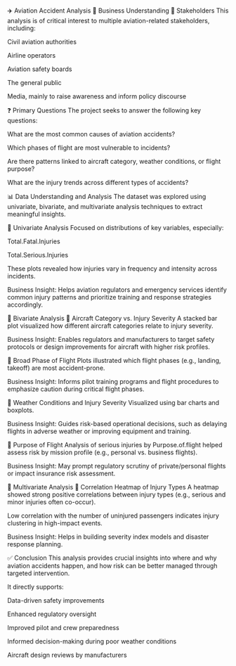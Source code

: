 ✈️ Aviation Accident Analysis
🧠 Business Understanding
🎯 Stakeholders
This analysis is of critical interest to multiple aviation-related stakeholders, including:

Civil aviation authorities

Airline operators

Aviation safety boards

The general public

Media, mainly to raise awareness and inform policy discourse

❓ Primary Questions
The project seeks to answer the following key questions:

What are the most common causes of aviation accidents?

Which phases of flight are most vulnerable to incidents?

Are there patterns linked to aircraft category, weather conditions, or flight purpose?

What are the injury trends across different types of accidents?

📊 Data Understanding and Analysis
The dataset was explored using univariate, bivariate, and multivariate analysis techniques to extract meaningful insights.

🔹 Univariate Analysis
Focused on distributions of key variables, especially:

Total.Fatal.Injuries

Total.Serious.Injuries

These plots revealed how injuries vary in frequency and intensity across incidents.

Business Insight: Helps aviation regulators and emergency services identify common injury patterns and prioritize training and response strategies accordingly.

🔸 Bivariate Analysis
📌 Aircraft Category vs. Injury Severity
A stacked bar plot visualized how different aircraft categories relate to injury severity.

Business Insight: Enables regulators and manufacturers to target safety protocols or design improvements for aircraft with higher risk profiles.

📌 Broad Phase of Flight
Plots illustrated which flight phases (e.g., landing, takeoff) are most accident-prone.

Business Insight: Informs pilot training programs and flight procedures to emphasize caution during critical flight phases.

📌 Weather Conditions and Injury Severity
Visualized using bar charts and boxplots.

Business Insight: Guides risk-based operational decisions, such as delaying flights in adverse weather or improving equipment and training.

📌 Purpose of Flight
Analysis of serious injuries by Purpose.of.flight helped assess risk by mission profile (e.g., personal vs. business flights).

Business Insight: May prompt regulatory scrutiny of private/personal flights or impact insurance risk assessment.

🔺 Multivariate Analysis
📌 Correlation Heatmap of Injury Types
A heatmap showed strong positive correlations between injury types (e.g., serious and minor injuries often co-occur).

Low correlation with the number of uninjured passengers indicates injury clustering in high-impact events.

Business Insight: Helps in building severity index models and disaster response planning.

✅ Conclusion
This analysis provides crucial insights into where and why aviation accidents happen, and how risk can be better managed through targeted intervention.

It directly supports:

Data-driven safety improvements

Enhanced regulatory oversight

Improved pilot and crew preparedness

Informed decision-making during poor weather conditions

Aircraft design reviews by manufacturers

